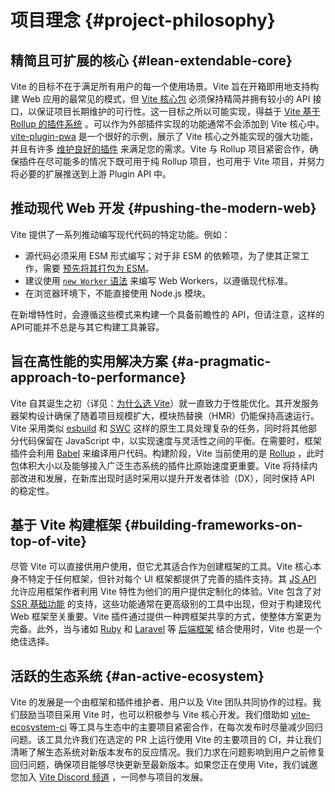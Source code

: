 # 项目理念 {#project-philosophy}

## 精简且可扩展的核心 {#lean-extendable-core}

Vite 的目标不在于满足所有用户的每一个使用场景。Vite 旨在开箱即用地支持构建 Web 应用的最常见的模式，但 [Vite 核心包](https://github.com/vitejs/vite) 必须保持精简并拥有较小的 API 接口，以保证项目长期维护的可行性。这一目标之所以可能实现，得益于 [Vite 基于 Rollup 的插件系统](./api-plugin.md) 。可以作为外部插件实现的功能通常不会添加到 Vite 核心中。 [vite-plugin-pwa](https://vite-pwa-org.netlify.app/) 是一个很好的示例，展示了 Vite 核心之外能实现的强大功能，并且有许多 [维护良好的插件](https://github.com/vitejs/awesome-vite#plugins) 来满足您的需求。Vite 与 Rollup 项目紧密合作，确保插件在尽可能多的情况下既可用于纯 Rollup 项目，也可用于 Vite 项目，并努力将必要的扩展推送到上游 Plugin API 中。

## 推动现代 Web 开发 {#pushing-the-modern-web}

Vite 提供了一系列推动编写现代代码的特定功能。例如：

- 源代码必须采用 ESM 形式编写；对于非 ESM 的依赖项，为了使其正常工作，需要 [预先将其打包为 ESM](./dep-pre-bundling)。
- 建议使用 [`new Worker` 语法](./features#web-workers) 来编写 Web Workers，以遵循现代标准。
- 在浏览器环境下，不能直接使用 Node.js 模块。

在新增特性时，会遵循这些模式来构建一个具备前瞻性的 API，但请注意，这样的API可能并不总是与其它构建工具兼容。

## 旨在高性能的实用解决方案 {#a-pragmatic-approach-to-performance}

Vite 自其诞生之初（详见：[为什么选 Vite](./why.md)）就一直致力于性能优化。其开发服务器架构设计确保了随着项目规模扩大，模块热替换（HMR）仍能保持高速运行。Vite 采用类似 [esbuild](https://esbuild.github.io/) 和 [SWC](https://github.com/vitejs/vite-plugin-react-swc) 这样的原生工具处理复杂的任务，同时将其他部分代码保留在 JavaScript 中，以实现速度与灵活性之间的平衡。在需要时，框架插件会利用 [Babel](https://babeljs.io/) 来编译用户代码。构建阶段，Vite 当前使用的是 [Rollup](https://cn.rollupjs.org/) ，此时包体积大小以及能够接入广泛生态系统的插件比原始速度更重要。Vite 将持续内部改进和发展，在新库出现时适时采用以提升开发者体验（DX），同时保持 API 的稳定性。

## 基于 Vite 构建框架 {#building-frameworks-on-top-of-vite}

尽管 Vite 可以直接供用户使用，但它尤其适合作为创建框架的工具。Vite 核心本身不特定于任何框架，但针对每个 UI 框架都提供了完善的插件支持。其 [JS API](./api-javascript.md) 允许应用框架作者利用 Vite 特性为他们的用户提供定制化的体验。Vite 包含了对 [SSR 基础功能](./ssr.md) 的支持，这些功能通常在更高级别的工具中出现，但对于构建现代 Web 框架至关重要。Vite 插件通过提供一种跨框架共享的方式，使整体方案更为完备。此外，当与诸如 [Ruby](https://vite-ruby.netlify.app/) 和 [Laravel](https://laravel.com/docs/10.x/vite) 等 [后端框架](./backend-integration.md) 结合使用时，Vite 也是一个绝佳选择。

## 活跃的生态系统 {#an-active-ecosystem}

Vite 的发展是一个由框架和插件维护者、用户以及 Vite 团队共同协作的过程。我们鼓励当项目采用 Vite 时，也可以积极参与 Vite 核心开发。我们借助如 [vite-ecosystem-ci](https://github.com/vitejs/vite-ecosystem-ci) 等工具与生态中的主要项目紧密合作，在每次发布时尽量减少回归问题。该工具允许我们在选定的 PR 上运行使用 Vite 的主要项目的 CI，并让我们清晰了解生态系统对新版本发布的反应情况。我们力求在问题影响到用户之前修复回归问题，确保项目能够尽快更新至最新版本。如果您正在使用 Vite，我们诚邀您加入 [Vite Discord 频道](https://chat.vite.dev) ，一同参与项目的发展。
